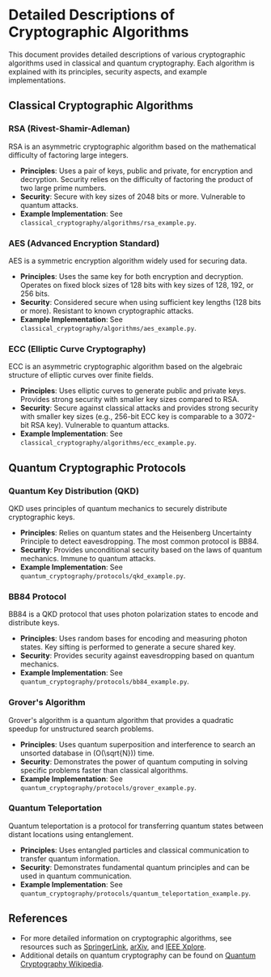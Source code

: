 # Detailed Descriptions of Cryptographic Algorithms

This document provides detailed descriptions of various cryptographic algorithms used in classical and quantum cryptography. Each algorithm is explained with its principles, security aspects, and example implementations.

## Classical Cryptographic Algorithms

### RSA (Rivest-Shamir-Adleman)

RSA is an asymmetric cryptographic algorithm based on the mathematical difficulty of factoring large integers.

- **Principles**: Uses a pair of keys, public and private, for encryption and decryption. Security relies on the difficulty of factoring the product of two large prime numbers.
- **Security**: Secure with key sizes of 2048 bits or more. Vulnerable to quantum attacks.
- **Example Implementation**: See `classical_cryptography/algorithms/rsa_example.py`.

### AES (Advanced Encryption Standard)

AES is a symmetric encryption algorithm widely used for securing data.

- **Principles**: Uses the same key for both encryption and decryption. Operates on fixed block sizes of 128 bits with key sizes of 128, 192, or 256 bits.
- **Security**: Considered secure when using sufficient key lengths (128 bits or more). Resistant to known cryptographic attacks.
- **Example Implementation**: See `classical_cryptography/algorithms/aes_example.py`.

### ECC (Elliptic Curve Cryptography)

ECC is an asymmetric cryptographic algorithm based on the algebraic structure of elliptic curves over finite fields.

- **Principles**: Uses elliptic curves to generate public and private keys. Provides strong security with smaller key sizes compared to RSA.
- **Security**: Secure against classical attacks and provides strong security with smaller key sizes (e.g., 256-bit ECC key is comparable to a 3072-bit RSA key). Vulnerable to quantum attacks.
- **Example Implementation**: See `classical_cryptography/algorithms/ecc_example.py`.

## Quantum Cryptographic Protocols

### Quantum Key Distribution (QKD)

QKD uses principles of quantum mechanics to securely distribute cryptographic keys.

- **Principles**: Relies on quantum states and the Heisenberg Uncertainty Principle to detect eavesdropping. The most common protocol is BB84.
- **Security**: Provides unconditional security based on the laws of quantum mechanics. Immune to quantum attacks.
- **Example Implementation**: See `quantum_cryptography/protocols/qkd_example.py`.

### BB84 Protocol

BB84 is a QKD protocol that uses photon polarization states to encode and distribute keys.

- **Principles**: Uses random bases for encoding and measuring photon states. Key sifting is performed to generate a secure shared key.
- **Security**: Provides security against eavesdropping based on quantum mechanics.
- **Example Implementation**: See `quantum_cryptography/protocols/bb84_example.py`.

### Grover's Algorithm

Grover's algorithm is a quantum algorithm that provides a quadratic speedup for unstructured search problems.

- **Principles**: Uses quantum superposition and interference to search an unsorted database in \(O(\sqrt{N})\) time.
- **Security**: Demonstrates the power of quantum computing in solving specific problems faster than classical algorithms.
- **Example Implementation**: See `quantum_cryptography/protocols/grover_example.py`.

### Quantum Teleportation

Quantum teleportation is a protocol for transferring quantum states between distant locations using entanglement.

- **Principles**: Uses entangled particles and classical communication to transfer quantum information.
- **Security**: Demonstrates fundamental quantum principles and can be used in quantum communication.
- **Example Implementation**: See `quantum_cryptography/protocols/quantum_teleportation_example.py`.

## References

- For more detailed information on cryptographic algorithms, see resources such as [SpringerLink](https://link.springer.com/), [arXiv](https://arxiv.org/), and [IEEE Xplore](https://ieeexplore.ieee.org/).
- Additional details on quantum cryptography can be found on [Quantum Cryptography Wikipedia](https://en.wikipedia.org/wiki/Quantum_cryptography).

